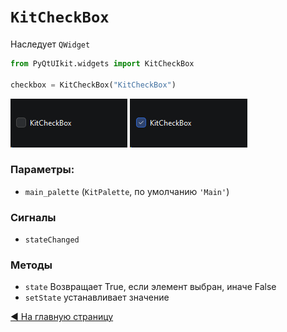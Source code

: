 # `KitCheckBox`

Наследует `QWidget`

```python
from PyQtUIkit.widgets import KitCheckBox

checkbox = KitCheckBox("KitCheckBox")
```
![img.png](img/img_12.png)
![img_1.png](img/img_13.png)

### Параметры:

- `main_palette` (`KitPalette`, по умолчанию `'Main'`)

### Сигналы

- `stateChanged`

### Методы

- `state` Возвращает True, если элемент выбран, иначе False
- `setState` устанавливает значение

[◀ На главную страницу](..%2Freadme.md)

